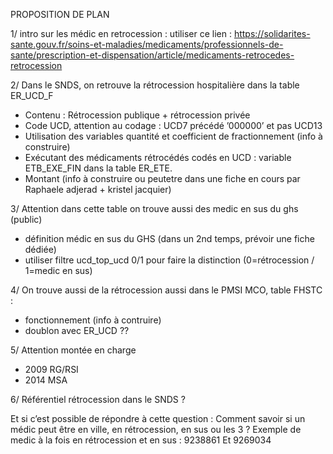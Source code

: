 PROPOSITION DE PLAN

 
 
1/ intro sur les médic en retrocession : utiliser ce lien :
https://solidarites-sante.gouv.fr/soins-et-maladies/medicaments/professionnels-de-sante/prescription-et-dispensation/article/medicaments-retrocedes-retrocession

2/ Dans le SNDS, on retrouve la rétrocession hospitalière dans la table ER_UCD_F
- Contenu : Rétrocession publique + rétrocession privée 
- Code UCD,  attention au codage : UCD7 précédé ’000000’ et pas UCD13
- Utilisation des variables quantité et coefficient de fractionnement (info à construire)
- Exécutant des médicaments rétrocédés codés en UCD : variable ETB_EXE_FIN dans la table ER_ETE.
- Montant (info à construire ou peutetre dans une fiche en cours par Raphaele adjerad + kristel jacquier)

3/ Attention dans cette table on trouve aussi des medic en sus du ghs (public)
- définition médic en sus du GHS (dans un 2nd temps, prévoir une fiche dédiée)
- utiliser filtre ucd_top_ucd 0/1 pour faire la distinction (0=rétrocession / 1=medic en sus)

4/ On trouve aussi de la rétrocession aussi dans le PMSI MCO, table FHSTC :
- fonctionnement (info à contruire)
- doublon avec ER_UCD ??

5/ Attention montée en charge
- 2009 RG/RSI
- 2014 MSA

6/ Référentiel rétrocession dans le SNDS ?

Et si c’est possible de répondre à cette question  : Comment savoir si un médic peut être en ville, en rétrocession, en sus ou les 3 ?
Exemple de medic à la fois en rétrocession et en sus  :  9238861 Et 9269034
 

